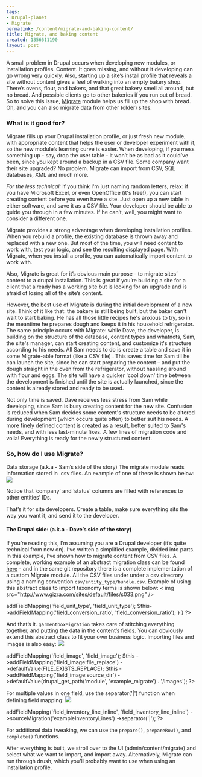 ```yaml
--- 
tags: 
- Drupal-planet
- Migrate
permalink: /content/migrate-and-baking-content/
title: Migrate, and baking content
created: 1356611190
layout: post
---
```

A small problem in Drupal occurs when developing new modules, or installation profiles. Content. 
It goes missing, and without it developing can go wrong very quickly. Also, starting up a site’s install profile that reveals a site without content gives a feel of walking into an empty bakery shop. There’s ovens, flour, and bakers, and that great bakery smell all around, but no bread. And possible clients go to other bakeries if you run out of bread. So to solve this issue, <a href="http://drupal.org/project/migrate">Migrate</a>  module helps us fill up the shop with bread.
Oh, and you can also migrate data from other (older) sites. 

<h3>What is it good for?</h3>
Migrate fills up your Drupal installation profile, or just fresh new module, with appropriate content that helps the user or developer experiment with it, so the new module’s learning curve is easier. When developing, if you mess something up - say, drop the user table - it won’t be as bad as it could’ve been, since you kept around a backup in a CSV file. Some company want their site upgraded? No problem. Migrate can import from CSV, SQL databases, XML and much more.	 

<em>For the less technical:</em> if you think I'm just naming random letters, relax: if you have Microsoft Excel, or even OpenOffice (it's free!), you can start creating content before you even have a site. Just open up a new table in either software, and save it as a CSV file. Your developer should be able to guide you through in a few minutes. If he can’t, well, you might want to consider a different one.

Migrate provides a strong advantage when developing installation profiles. When you rebuild a profile, the existing database is thrown away and replaced with a new one. But most of the time, you will need content to work with, test your logic, and see the resulting displayed page. With Migrate, when you install a profile, you can automatically import content to work with.

Also, Migrate is great for it’s obvious main purpose - to migrate sites’ content to a drupal installation. This is great if you’re building a site for a client that already has a working site but is looking for an upgrade and is afraid of losing all of the site’s content.
	 	 	
However, the best use of Migrate is during the initial development of a new site. Think of it like that: the bakery is still being built, but the baker can't wait to start baking. He has all those little recipes he's anxious to try, so in the meantime he prepares dough and keeps it in his household refrigerator.
The same principle occurs with Migrate: while Dave, the developer, is building on the structure of the database, content types and whatnots, Sam, the site's manager, can start creating content, and customize it's structure according to his needs. All Sam needs to do is create a table and save it in some Migrate-able format (like a CSV file) . This saves time for Sam till he can launch the site, since he can start preparing the content – and put the dough straight in the oven from the refrigerator, without hassling around with flour and eggs. The site will have a quicker 'cool down' time between the development is finished until the site is actually launched, since the content is already stored and ready to be used.

Not only time is saved. Dave receives less stress from Sam while developing, since Sam is busy creating content for the new site. Confusion is reduced when Sam decides some content's structure needs to be altered during development (which occurs quite often) to better suit his needs. A more finely defined content is created as a result, better suited to Sam's needs, and with less last-minute fixes. A few lines of migration code and voila! Everything is ready for the newly structured content.

<h3>So, how do I use Migrate?</h3>

Data storage (a.k.a - Sam’s side of the story)
The migrate module reads information stored in .csv files. An example of one of these is shown below:
<img src="http://www.gizra.com/sites/default/files/s025.png" />

Notice that ‘company’ and ‘status’ columns are filled with references to other entities’ IDs.

That’s it for site developers. Create a table, make sure everything sits the way you want it, and send it to the developer. 

<h4>The Drupal side: (a.k.a - Dave’s side of the story)</h4>

If you’re reading this, I’m assuming you are a Drupal developer (it’s quite technical from now on). I’ve written a simplified example, divided into parts. In this example, I’ve shown how to migrate content from CSV files. A complete, working example of an abstract migration class can be found <a href="https://github.com/Gizra/Garment-Box/blob/7.x-1.x/garmentbox/modules/custom/garmentbox_migrate/includes/garmentbox_migrate.migrate.entity.inc">here</a> - and in the same git repository there is a complete implementation of a custom Migrate module. All the CSV files under under a csv direcrory using a naming convention <code>csv/entity_type/bundle.csv</code>. Example of using this abstract class to import taxonomy terms is shown below:
< img src="http://www.gizra.com/sites/default/files/s033.png" />

<?php
/**
 * Migrate measurement unit terms.
 *
 * Use garmentboxMigration class to import taxonomy terms.
 */
class garmentboxMeasurementUnitTerms extends garmentboxMigration {
  
  // Define entity type and bundle, used in garmentboxMigration.
  public $entityType = 'taxonomy_term';
  public $bundle = 'measurement_units';
  
  // Map columns to import. garmentboxMigration already mapped "id" and 
  // "name".
  public $csvColumns = array(
    'field_unit_type',
    'field_conversion_ratio',
  );
  
  public function __construct() {
    parent::__construct();
    // Map the mapped columns to fields.
    $this->addFieldMapping('field_unit_type', 'field_unit_type');
    $this->addFieldMapping('field_conversion_ratio', 'field_conversion_ratio');
  }  
}
?>
 And that’s it. <code>garmentboxMigration</code> takes care of stitching everything together, and putting the data in the content’s fields. You can obviously extend this abstract class to fit your own business logic. 
Importing files and images is also easy:
<img src="http://www.gizra.com/sites/default/files/s029.png" />

<?php
$this->addFieldMapping('field_image', 'field_image');
$this
  ->addFieldMapping('field_image:file_replace')
  ->defaultValue(FILE_EXISTS_REPLACE);
$this
  ->addFieldMapping('field_image:source_dir')
  ->defaultValue(drupal_get_path('module', 'example_migrate') . '/images');
?>

For multiple values in one field, use the separator('|') function when defining field mapping:
<img src="http://www.gizra.com/sites/default/files/s028.png" />
<?php
$this
  ->addFieldMapping('field_inventory_line_inline', 'field_inventory_line_inline')
  ->sourceMigration('exampleInventoryLines')
  ->separator('|');
?>

For additional data tweaking, we can use the <code>prepare()</code>, <code>prepareRow()</code>, and <code>complete()</code> functions.
<?php
public function complete($entity, $row) {
  // Do something, e.g. flag a flag on the node.
}
?>

After everything is built, we stroll over to the UI (admin/content/migrate) and select what we want to import, and import away. Alternatively, Migrate can run through drush, which you'll probably want to use when using an installation profile.
